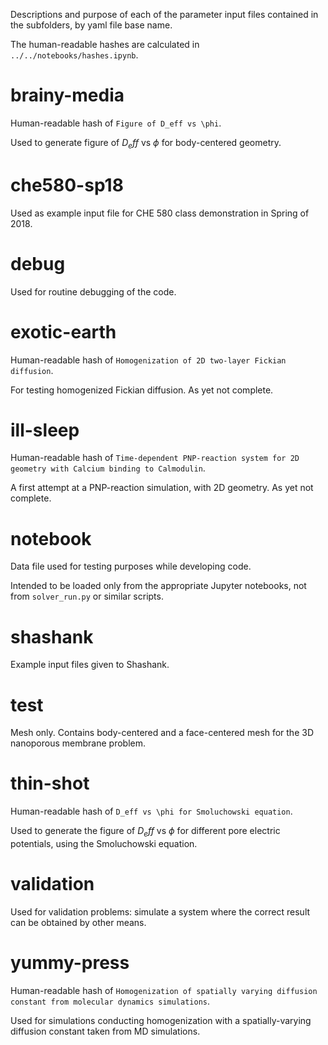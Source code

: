 Descriptions and purpose of each of the parameter input files contained in the subfolders, by yaml file base name.

The human-readable hashes are calculated in `../../notebooks/hashes.ipynb`.

# brainy-media

Human-readable hash of `Figure of D_eff vs \phi`.

Used to generate figure of $D_eff$ vs $\phi$ for body-centered geometry.

# che580-sp18

Used as example input file for CHE 580 class demonstration in Spring of 2018.

# debug

Used for routine debugging of the code.

# exotic-earth

Human-readable hash of `Homogenization of 2D two-layer Fickian diffusion`.

For testing homogenized Fickian diffusion.
As yet not complete.

# ill-sleep

Human-readable hash of `Time-dependent PNP-reaction system for 2D geometry with Calcium binding to Calmodulin`.

A first attempt at a PNP-reaction simulation, with 2D geometry.
As yet not complete.

# notebook

Data file used for testing purposes while developing code.

Intended to be loaded only from the appropriate Jupyter notebooks,
not from `solver_run.py` or similar scripts.

# shashank

Example input files given to Shashank.

# test

Mesh only.
Contains body-centered and a face-centered mesh for the 3D nanoporous membrane problem.

# thin-shot

Human-readable hash of `D_eff vs \phi for Smoluchowski equation`.

Used to generate the figure of $D_eff$ vs $\phi$ for different pore electric potentials,
using the Smoluchowski equation.

# validation

Used for validation problems: simulate a system where the correct result can be obtained by other means.

# yummy-press

Human-readable hash of `Homogenization of spatially varying diffusion constant from molecular dynamics simulations`.

Used for simulations conducting homogenization with a spatially-varying diffusion constant taken from MD simulations.
